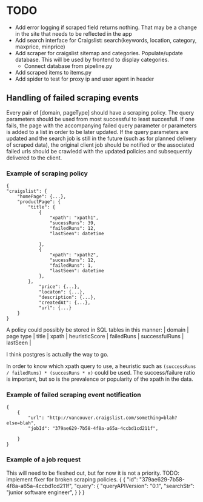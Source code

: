 # TODO
* Add error logging if scraped field returns nothing. That may be a change in the site that needs to be reflected in the app
* Add search interface for Craigslist: search(keywords, location, category, maxprice, minprice)
* Add scraper for craigslist sitemap and categories. Populate/update database. This will be used by frontend to display categories.
    * Connect database from pipeline.py
* Add scraped items to items.py
* Add spider to test for proxy ip and user agent in header

## Handling of failed scraping events
Every pair of [domain, pageType] should have a scraping policy.
The query parameters should be used from most successful to least succesfull. If one fails, the page with the accompanying failed query parameter or parameters is added to a list in order to be later updated.
If the query parameters are updated and the search job is still in the future (such as for planned delivery of scraped data), the original client job should be notified or the associated failed urls should be crawledd with the updated policies and subsequently delivered to the client.

### Example of scraping policy
```
{
"craigslist": {
    "homePage": {...},
    "productPage": {
        "title": {
            {
                "xpath": "xpath1", 
                "sucessRuns": 39,
                "failedRuns": 12,
                "lastSeen": datetime

            },
            {
                "xpath": "xpath2", 
                "sucessRuns": 12,
                "failedRuns": 1,
                "lastSeen": datetime
            },
        },
            "price": {...},
            "locaton": {...},
            "description": {...},
            "createdAt": {...},
            "url": {...}
    }
}
```

A policy could possibly be stored in SQL tables in this manner:
| domain | page type | title | xpath | heuristicScore | failedRuns | successfulRuns | lastSeen |

I think postgres is actually the way to go.

In order to know which xpath query to use, a heuristic such as `(successRuns / failedRuns) * (succesRuns * x)` could be used. The success/failure ratio is important, but so is the prevalence or popularity of the xpath in the data.

### Example of failed scraping event notification
```
{
    {
        "url": "http://vancouver.craigslist.com/something=blah?else=blah",
        "jobId": "379ae629-7b58-4f8a-a65a-4ccbd1cd211f",

    }
}
```

### Example of a job request
This will need to be fleshed out, but for now it is not a priority. TODO: implement fixer for broken scraping policies.
{
    {
        "id": "379ae629-7b58-4f8a-a65a-4ccbd1cd211f",
        "query": {
            "queryAPIVersion": "0.1",
            "searchStr": "junior software engineer",
        }
    }
}